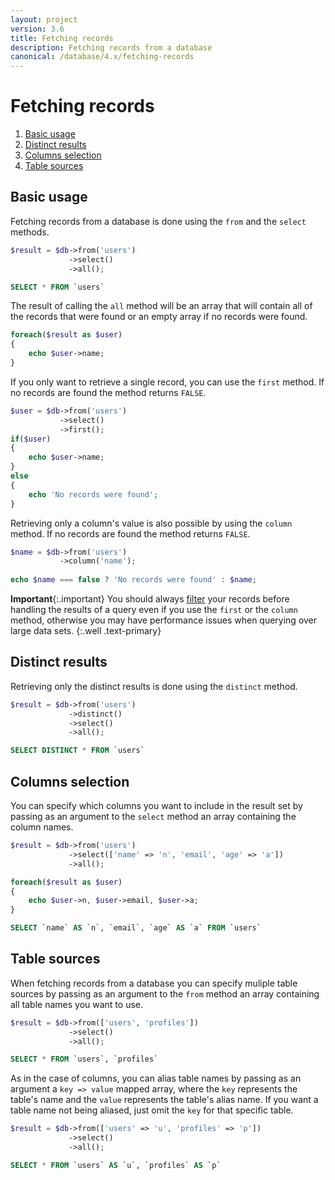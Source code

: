 ```yaml
---
layout: project
version: 3.6
title: Fetching records
description: Fetching records from a database
canonical: /database/4.x/fetching-records
---
```

# Fetching records

1. [Basic usage](#basic-usage)
2. [Distinct results](#distinct-results)
3. [Columns selection](#columns-selection)
4. [Table sources](#table-sources)

## Basic usage

Fetching records from a database is done using the `from` and the `select` methods. 

```php
$result = $db->from('users')
             ->select()
             ->all();
```

```sql
SELECT * FROM `users`
```

The result of calling the `all` method will be an array that will contain all of the records 
that were found or an empty array if no records were found. 

```php
foreach($result as $user)
{
    echo $user->name;
}
```

If you only want to retrieve a single record, you can use the `first` method. 
If no records are found the method returns `FALSE`. 

```php
$user = $db->from('users')
           ->select()
           ->first();
if($user)
{
    echo $user->name;
}
else
{
    echo 'No records were found';
}
```

Retrieving only a column's value is also possible by using the `column` method. 
If no records are found the method returns `FALSE`. 

```php
$name = $db->from('users')
           ->column('name');
           
echo $name === false ? 'No records were found' : $name;
```

**Important**{:.important}
You should always [filter](filters.html) your records
before handling the results of a query even if
you use the `first` or the `column` method, otherwise you may have performance
issues when querying over large data sets.
{:.well .text-primary}

## Distinct results

Retrieving only the distinct results is done using the `distinct` method. 

```php
$result = $db->from('users')
             ->distinct()
             ->select()
             ->all();
```
```sql
SELECT DISTINCT * FROM `users`
```

## Columns selection

 You can specify which columns you want to include in the result set by passing as an 
argument to the `select` method an array containing the column names. 

```php
$result = $db->from('users')
             ->select(['name' => 'n', 'email', 'age' => 'a'])
             ->all();

foreach($result as $user)
{
    echo $user->n, $user->email, $user->a;
}
```
```sql
SELECT `name` AS `n`, `email`, `age` AS `a` FROM `users`
```

## Table sources

When fetching records from a database you can specify muliple table sources by 
passing as an argument to the `from` method an array containing all table names 
you want to use. 

```php
$result = $db->from(['users', 'profiles'])
             ->select()
             ->all();
```
```sql
SELECT * FROM `users`, `profiles`
```

As in the case of columns, you can alias table names by passing as an argument 
a `key => value` mapped array, where the `key` represents the table's name and 
the `value` represents the table's alias name. If you want a table name not being 
aliased, just omit the `key` for that specific table. 

```php
$result = $db->from(['users' => 'u', 'profiles' => 'p'])
             ->select()
             ->all();
```
```sql
SELECT * FROM `users` AS `u`, `profiles` AS `p`
```
